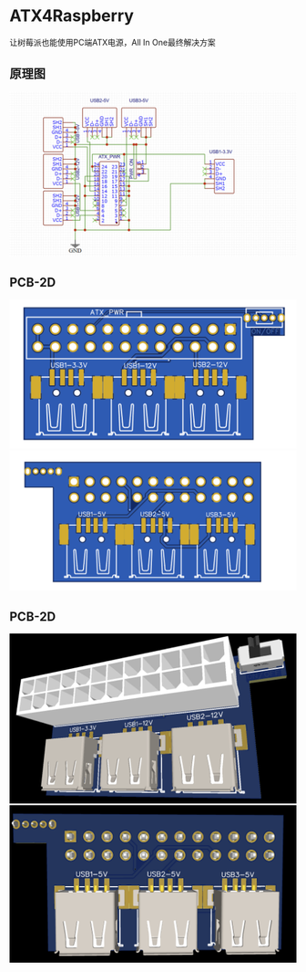 # ATX4Raspberry
让树莓派也能使用PC端ATX电源，All In One最终解决方案

## 原理图
![](doc.png)

## PCB-2D
![](p.png)![](n.png)

## PCB-2D
![](3dp.png)![](3dn.png)
